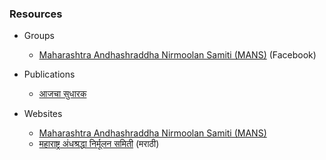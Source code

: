 ### Resources

* Groups
	* [Maharashtra Andhashraddha Nirmoolan Samiti (MANS)](https://www.facebook.com/MaharashtraANiS/) (Facebook)

* Publications
	* [आजचा सुधारक](https://www.sudharak.in/)

* Websites
	* [Maharashtra Andhashraddha Nirmoolan Samiti (MANS)](http://antisuperstition.org/)
	* [महाराष्ट्र अंधश्रद्धा निर्मूलन समिती](http://marathi.antisuperstition.org/) (मराठी)
	
	
	
